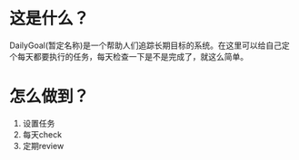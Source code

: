 # 这是什么？

DailyGoal(暂定名称)是一个帮助人们追踪长期目标的系统。在这里可以给自己定个每天都要执行的任务，每天检查一下是不是完成了，就这么简单。

# 怎么做到？

1. 设置任务
2. 每天check
3. 定期review



